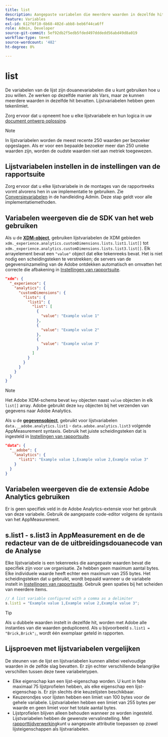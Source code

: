 ```yaml
---
title: list
description: Aangepaste variabelen die meerdere waarden in dezelfde hit bevatten.
feature: Variables
exl-id: 612f6f10-6b68-402d-abb8-beb6f44ca6ff
role: Admin, Developer
source-git-commit: 5ef92db2f5edb5fded497dddedd56abd49d8a019
workflow-type: tm+mt
source-wordcount: '482'
ht-degree: 0%

---
```


# list

De variabelen van de lijst zijn douanevariabelen die u kunt gebruiken hoe u zou willen. Ze werken op dezelfde manier als Vars, maar ze kunnen meerdere waarden in dezelfde hit bevatten. Lijstvariabelen hebben geen tekenlimiet.

Zorg ervoor dat u opneemt hoe u elke lijstvariabele en hun logica in uw [document ontwerp oplossing](../../prepare/solution-design.md).

>[!NOTE]
>
>In lijstvariabelen worden de meest recente 250 waarden per bezoeker opgeslagen. Als er voor een bepaalde bezoeker meer dan 250 unieke waarden zijn, worden de oudste waarden niet aan metriek toegewezen.

## Lijstvariabelen instellen in de instellingen van de rapportsuite

Zorg ervoor dat u elke lijstvariabele in de montages van de rapportreeks vormt alvorens hen in uw implementatie te gebruiken. Zie [Conversievariabelen](/help/admin/admin/c-manage-report-suites/c-edit-report-suites/conversion-var-admin/list-var-admin.md) in de handleiding Admin. Deze stap geldt voor alle implementatiemethoden.

## Variabelen weergeven die de SDK van het web gebruiken

Als u de [**XDM-object**](/help/implement/aep-edge/xdm-var-mapping.md), gebruiken lijstvariabelen de XDM gebieden `xdm._experience.analytics.customDimensions.lists.list1.list[]` tot `xdm._experience.analytics.customDimensions.lists.list3.list[]`. Elk arrayelement bevat een `"value"` object dat elke tekenreeks bevat. Het is niet nodig een scheidingsteken te verstrekken; de servers van de gegevensinzameling van de Adobe ontdekken automatisch en omvatten het correcte die afbakening in [Instellingen van rapportsuite](/help/admin/admin/c-manage-report-suites/c-edit-report-suites/conversion-var-admin/list-var-admin.md).

```json
"xdm": {
  "_experience": {
    "analytics": {
      "customDimensions": {
        "lists": {
          "list1": {
            "list": [
              {
                "value": "Example value 1"
              },
              {
                "value": "Example value 2"
              },
              {
                "value": "Example value 3"
              }
            ]
          }
        }
      }
    }
  }
}
```

>[!NOTE]
>
>Het Adobe XDM-schema bevat `key` objecten naast `value` objecten in elk `list[]` array. Adobe gebruikt deze `key` objecten bij het verzenden van gegevens naar Adobe Analytics.

Als u de [**gegevensobject**](/help/implement/aep-edge/data-var-mapping.md), gebruikt voor lijstvariabelen `data.__adobe.analytics.list1` - `data.adobe.analytics.list3` volgende AppMeasurement syntaxis. Gebruik het juiste scheidingsteken dat is ingesteld in [Instellingen van rapportsuite](/help/admin/admin/c-manage-report-suites/c-edit-report-suites/conversion-var-admin/list-var-admin.md).

```json
"data": {
  "__adobe": {
    "analytics": {
      "list1": "Example value 1,Example value 2,Example value 3"
    }
  }
}
```

## Variabelen weergeven die de extensie Adobe Analytics gebruiken

Er is geen specifiek veld in de Adobe Analytics-extensie voor het gebruik van deze variabele. Gebruik de aangepaste code-editor volgens de syntaxis van het AppMeasurement.

## s.list1 - s.list3 in AppMeasurement en de de redacteur van de de uitbreidingsdouanecode van de Analyse

Elke lijstvariabele is een tekenreeks die aangepaste waarden bevat die specifiek zijn voor uw organisatie. Ze hebben geen maximum aantal bytes. Elke individuele waarde heeft echter een maximum van 255 bytes. Het scheidingsteken dat u gebruikt, wordt bepaald wanneer u de variabele instelt in [Instellingen van rapportsuite](/help/admin/admin/c-manage-report-suites/c-edit-report-suites/conversion-var-admin/list-var-admin.md). Gebruik geen spaties bij het scheiden van meerdere items.

```js
// A list variable configured with a comma as a delimiter
s.list1 = "Example value 1,Example value 2,Example value 3";
```

>[!TIP]
>
>Als u dubbele waarden instelt in dezelfde hit, worden met Adobe alle instanties van die waarden gedupliceerd. Als u bijvoorbeeld `s.list1 = "Brick,Brick";`, wordt één exemplaar geteld in rapporten.

## Lijsproeven met lijstvariabelen vergelijken

De steunen van de lijst en lijstvariabelen kunnen allebei veelvoudige waarden in de zelfde slag bevatten. Er zijn echter verschillende belangrijke verschillen tussen deze twee variabeletypen.

* Elke eigenschap kan een lijst-eigenschap worden. U kunt in feite maximaal 75 lijstprofielen hebben, als elke eigenschap een lijst-eigenschap is. Er zijn slechts drie keuzelijsten beschikbaar.
* Keuzerondjes voor lijsten hebben een limiet van 100 bytes voor de gehele variabele. Lijstvariabelen hebben een limiet van 255 bytes per waarde en geen limiet voor het totale aantal bytes.
* Lijstprofielen blijven alleen behouden wanneer ze worden ingesteld. Lijstvariabelen hebben de gewenste vervalinstelling. Met [rapporttijdverwerking](/help/components/vrs/vrs-report-time-processing.md)kunt u aangepaste attributie toepassen op zowel lijsteigenschappen als lijstvariabelen.
